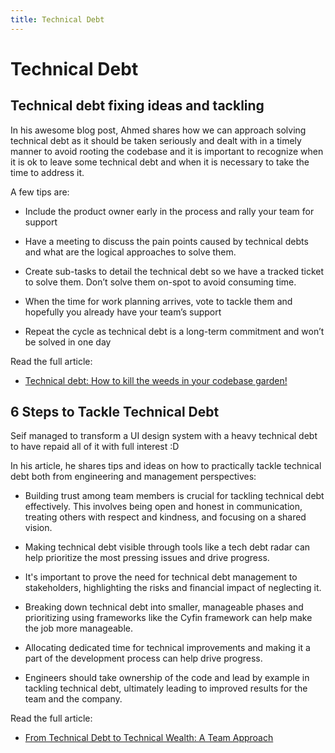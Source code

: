 ```yaml
---
title: Technical Debt
---
```


# Technical Debt

## Technical debt fixing ideas and tackling

In his awesome blog post, Ahmed shares how we can approach solving technical debt as it should be taken seriously and
dealt with in a timely manner to avoid rooting the codebase and it is important to recognize when it is ok to leave some
technical debt and when it is necessary to take the time to address it.

A few tips are:

- Include the product owner early in the process and rally your team for support

- Have a meeting to discuss the pain points caused by technical debts and what are the logical approaches to solve them.

- Create sub-tasks to detail the technical debt so we have a tracked ticket to solve them. Don’t solve them on-spot to
  avoid consuming time.

- When the time for work planning arrives, vote to tackle them and hopefully you already have your team’s support

- Repeat the cycle as technical debt is a long-term commitment and won’t be solved in one day

Read the full article:

- [Technical debt: How to kill the weeds in your codebase garden!](https://medium.com/front-end-weekly/technical-debt-how-to-kill-the-weeds-in-your-codebase-garden-9238a47f750e)

## 6 Steps to Tackle Technical Debt

Seif managed to transform a UI design system with a heavy technical debt to have repaid all of it with full interest :D

In his article, he shares tips and ideas on how to practically tackle technical debt both from engineering and
management perspectives:

- Building trust among team members is crucial for tackling technical debt effectively. This involves being open and
  honest in communication, treating others with respect and kindness, and focusing on a shared vision.

- Making technical debt visible through tools like a tech debt radar can help prioritize the most pressing issues and
  drive progress.

- It's important to prove the need for technical debt management to stakeholders, highlighting the risks and financial
  impact of neglecting it.

- Breaking down technical debt into smaller, manageable phases and prioritizing using frameworks like the Cyfin
  framework can help make the job more manageable.

- Allocating dedicated time for technical improvements and making it a part of the development process can help drive
  progress.

- Engineers should take ownership of the code and lead by example in tackling technical debt, ultimately leading to
  improved results for the team and the company.

Read the full article:

- [From Technical Debt to Technical Wealth: A Team Approach](https://javascript.plainenglish.io/from-technical-debt-to-technical-wealth-a-team-approach-5179f9eaeb2a)

